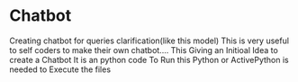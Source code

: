 # Chatbot
Creating chatbot for queries clarification(like this model)
This is very useful to self coders to make their own chatbot.... This Giving an Initioal Idea to create a Chatbot
It is an python code 
To Run this Python or ActivePython is needed to Execute the files
